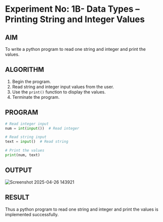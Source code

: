 # Experiment No: 1B- Data Types – Printing String and Integer Values

## AIM  
To write a python program to read one string and integer and print the values.

## ALGORITHM  
1. Begin the program.  
2. Read string and integer input values from the user.
3. Use the `print()` function to display the values.
4. Terminate the program.

## PROGRAM
```python
# Read integer input
num = int(input())  # Read integer

# Read string input
text = input()  # Read string

# Print the values
print(num, text)
```
## OUTPUT
![Screenshot 2025-04-26 143921](https://github.com/user-attachments/assets/8b6c0098-c495-400e-a1db-51eff97cbe35)

## RESULT
Thus a python program to read one string and integer and print the values is implemented successfully.
